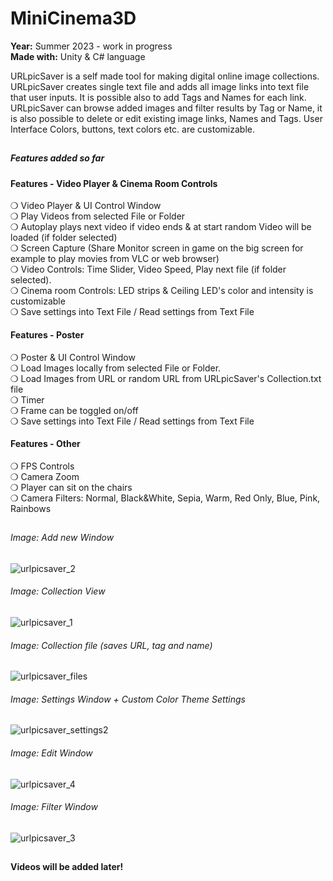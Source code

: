 # MiniCinema3D
**Year:** Summer 2023 - work in progress  
**Made with:** Unity & C# language  

URLpicSaver is a self made tool for making digital online image collections. URLpicSaver creates single text file and adds all image links into text file that user inputs. It is possible also to add Tags and Names for each link. URLpicSaver can browse added images and filter results by Tag or Name, it is also possible to delete or edit existing image links, Names and Tags. User Interface Colors, buttons, text colors etc. are customizable.

##

##### Features added so far  

#### Features - Video Player & Cinema Room Controls   
❍ Video Player & UI Control Window  
❍ Play Videos from selected File or Folder  
❍ Autoplay plays next video if video ends & at start random Video will be loaded (if folder selected)  
❍ Screen Capture (Share Monitor screen in game on the big screen for example to play movies from VLC or web browser)  
❍ Video Controls: Time Slider, Video Speed, Play next file (if folder selected).  
❍ Cinema room Controls: LED strips & Ceiling LED's color and intensity is customizable  
❍ Save settings into Text File / Read settings from Text File

#### Features - Poster  
❍ Poster & UI Control Window  
❍ Load Images locally from selected File or Folder.   
❍ Load Images from URL or random URL from URLpicSaver's Collection.txt file  
❍ Timer  
❍ Frame can be toggled on/off    
❍ Save settings into Text File / Read settings from Text File

#### Features - Other  
❍ FPS Controls  
❍ Camera Zoom  
❍ Player can sit on the chairs  
❍ Camera Filters: Normal, Black&White, Sepia, Warm, Red Only, Blue, Pink, Rainbows

##

###### Image: Add new Window
![urlpicsaver_2](https://github.com/ramitammela/URLpicSaver/assets/33514265/4c98d63f-d0e3-4f53-9131-8b49c44db44a)

###### Image: Collection View
![urlpicsaver_1](https://github.com/ramitammela/URLpicSaver/assets/33514265/f04e524a-167e-46f3-904b-69d3fa9b23d7)

###### Image: Collection file (saves URL, tag and name)
![urlpicsaver_files](https://github.com/ramitammela/URLpicSaver/assets/33514265/4ef5ba13-ad85-495b-ac03-36a81b5804d1)

###### Image: Settings Window + Custom Color Theme Settings
![urlpicsaver_settings2](https://github.com/ramitammela/URLpicSaver/assets/33514265/a9d233b6-ae3a-4e15-80e2-24f3e81759f6)

###### Image: Edit Window
![urlpicsaver_4](https://github.com/ramitammela/URLpicSaver/assets/33514265/759b289b-dccd-4f44-9f5a-495081a6731f)

###### Image: Filter Window
![urlpicsaver_3](https://github.com/ramitammela/URLpicSaver/assets/33514265/52a87043-fbda-43d0-9ca6-bf076cdf7af8)


##


#### Videos will be added later!



